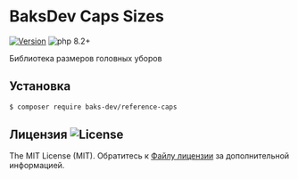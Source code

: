 # BaksDev Caps Sizes

[![Version](https://img.shields.io/badge/version-7.0.5-blue)](https://github.com/baks-dev/reference-caps/releases)
![php 8.2+](https://img.shields.io/badge/php-min%208.1-red.svg)



Библиотека размеров головных уборов

## Установка

``` bash
$ composer require baks-dev/reference-caps
```

## Лицензия ![License](https://img.shields.io/badge/MIT-green)

The MIT License (MIT). Обратитесь к [Файлу лицензии](LICENSE.md) за дополнительной информацией.

